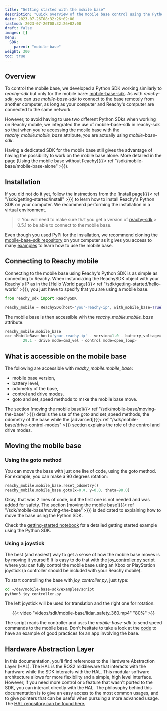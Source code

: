 ```yaml
---
title: "Getting started with the mobile base"
description: "Quick overview of the mobile base control using the Python SDK"
date: 2023-07-26T08:32:26+02:00
lastmod: 2023-07-26T08:32:26+02:00
draft: false
images: []
menu:
  SDK:
    parent: "mobile-base"
weight: 300
toc: true
---
```


## Overview
To control the mobile base, we developed a Python SDK working similarly to *reachy-sdk* but only for the mobile base: [mobile-base-sdk](https://github.com/pollen-robotics/mobile-base-sdk). As with *reachy-sdk*, you can use *mobile-base-sdk* to connect to the base remotely from another computer, as long as your computer and Reachy's computer are connected to the same network.

However, to avoid having to use two different Python SDks when working on Reachy mobile, we integrated the use of mobile-base-sdk in reachy-sdk so that when you're accessing the mobile base with the *reachy_mobile.mobile_base* attribute, you are actually using *mobile-base-sdk*.

Having a dedicated SDK for the mobile base still gives the advantage of having the possibility to work on the mobile base alone.
More detailed in the page [Using the mobile base without Reachy]({{< ref "/sdk/mobile-base/mobile-base-alone" >}}).

## Installation
If you did not do it yet, follow the instructions from the [install page]({{< ref "/sdk/getting-started/install" >}}) to learn how to install Reachy's Python SDK on your computer. We recommend performing the installation in a virtual environment.

> :bulb: You will need to make sure that you get a version of [reachy-sdk](https://github.com/pollen-robotics/reachy-sdk) > 0.5.1 to be able to connect to the mobile base.

Even though you used PyPi for the installation, we recommend cloning the [mobile-base-sdk repository](https://github.com/pollen-robotics/mobile-base-sdk) on your computer as it gives you access to many [examples](https://github.com/pollen-robotics/mobile-base-sdk/tree/main/mobile_base_sdk/examples) to learn how to use the mobile base.

## Connecting to Reachy mobile
Connecting to the mobile base using Reachy's Python SDK is as simple as connecting to Reachy. When instanciating the ReachySDK object with your Reachy's IP as in the [Hello World page]({{< ref "/sdk/getting-started/hello-world" >}}), you just have to specify that you are using a mobile base.

```python
from reachy_sdk import ReachySDK

reachy_mobile = ReachySDK(host='your-reachy-ip', with_mobile_base=True)
```

The mobile base is then accessible with the *reachy_mobile.mobile_base* attribute.

```python
reachy_mobile.mobile_base
>>> <MobileBase host='your-reachy-ip' - version=1.0 - battery_voltage=
        29.1 - drive mode=cmd_vel - control mode=open_loop>
```

## What is accessible on the mobile base
The following are accessible with *reachy_mobile.mobile_base*:
* mobile base version,
* battery level,
* odometry of the base,
* control and drive modes,
* goto and set_speed methods to make the mobile base move.

The section [moving the mobile base]({{< ref "/sdk/mobile-base/moving-the-base" >}}) details the use of the goto and set_speed methods, the odometry of the base while the [advanced]({{< ref "/sdk/mobile-base/drive-control-modes" >}}) section explains the role of the control and drive modes.

## Moving the mobile base

### Using the goto method
You can move the base with just one line of code, using the goto method. For example, you can make a 90 degrees rotation:

```python
reachy_mobile.mobile_base.reset_odometry()
reachy_mobile.mobile_base.goto(x=0.0, y=0.0, theta=90.0)
```

Okay, that was 2 lines of code, but the first one is not needed and was added for safety. The section [moving the mobile base]({{< ref "/sdk/mobile-base/moving-the-base" >}}) is dedicated to explaining how to move the base using the Python SDK.

Check the [getting-started notebook](https://github.com/pollen-robotics/reachy-sdk/blob/main/reachy_sdk/examples/mobile-base-getting-started.ipynb) for a detailed getting started example using the Python SDK.


### Using a joystick
The best (and easiest) way to get a sense of how the mobile base moves is by moving it yourself! It is easy to do that with the [joy_controller.py script](https://github.com/pollen-robotics/mobile-base-sdk/blob/main/mobile_base_sdk/examples/scripts/joy_controller.py) where you can fully control the mobile base using an Xbox or PlayStation joystick (a controller should be included with your Reachy mobile).

To start controlling the base with *joy_controller.py*, just type:
```bash
cd ~/dev/mobile-base-sdk/examples/script
python3 joy_controller.py
```
The left joystick will be used for translation and the right one for rotation.

<p align="center">
    {{< video "videos/sdk/mobile-base/lidar_safety_360.mp4" "80%" >}}
</p>

The script reads the controller and uses the *mobile-base-sdk* to send speed commands to the mobile base. Don't hesitate to take a look at the [code](https://github.com/pollen-robotics/mobile-base-sdk/blob/main/mobile_base_sdk/examples/scripts/joy_controller.py) to have an example of good practices for an app involving the base.

## Hardware Abstraction Layer
In this documentation, you'll find references to the Hardware Abstraction Layer (HAL). The HAL is the ROS2 middleware that interacts with the hardware while the SDK interacts with the HAL. This modular software architecture allows for more flexibility and a simple, high level interface. However, if you need more control or a feature that wasn't ported to the SDK, you can interact directly with the HAL. The philosophy behind this documentation is to give an easy access to the most common usages, and to give pointers that can be useful when pursuing a more advanced usage. The [HAL repository can be found here.](https://github.com/pollen-robotics/zuuu_hal)
